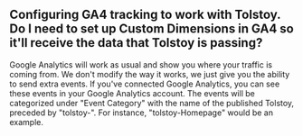 ## Configuring GA4 tracking to work with Tolstoy. Do I need to set up Custom Dimensions in GA4 so it'll receive the data that Tolstoy is passing?

Google Analytics will work as usual and show you where your traffic is coming from. We don't modify the way it works, we just give you the ability to send extra events. If you've connected Google Analytics, you can see these events in your Google Analytics account. The events will be categorized under "Event Category" with the name of the published Tolstoy, preceded by "tolstoy-". For instance, "tolstoy-Homepage" would be an example.
